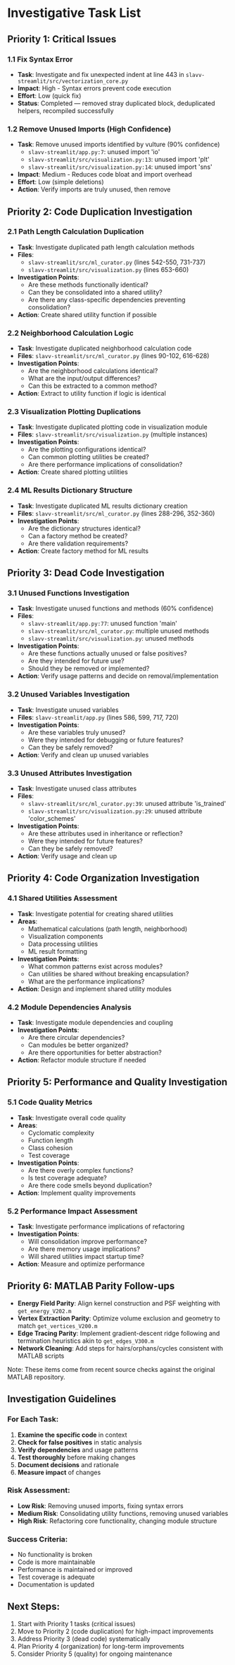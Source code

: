 # Investigative Task List

## Priority 1: Critical Issues

### 1.1 Fix Syntax Error
- **Task**: Investigate and fix unexpected indent at line 443 in `slavv-streamlit/src/vectorization_core.py`
- **Impact**: High - Syntax errors prevent code execution
- **Effort**: Low (quick fix)
- **Status**: Completed — removed stray duplicated block, deduplicated helpers, recompiled successfully

### 1.2 Remove Unused Imports (High Confidence)
- **Task**: Remove unused imports identified by vulture (90% confidence)
  - `slavv-streamlit/app.py:7`: unused import 'io'
  - `slavv-streamlit/src/visualization.py:13`: unused import 'plt'
  - `slavv-streamlit/src/visualization.py:14`: unused import 'sns'
- **Impact**: Medium - Reduces code bloat and import overhead
- **Effort**: Low (simple deletions)
- **Action**: Verify imports are truly unused, then remove

## Priority 2: Code Duplication Investigation

### 2.1 Path Length Calculation Duplication
- **Task**: Investigate duplicated path length calculation methods
- **Files**: 
  - `slavv-streamlit/src/ml_curator.py` (lines 542-550, 731-737)
  - `slavv-streamlit/src/visualization.py` (lines 653-660)
- **Investigation Points**:
  - Are these methods functionally identical?
  - Can they be consolidated into a shared utility?
  - Are there any class-specific dependencies preventing consolidation?
- **Action**: Create shared utility function if possible

### 2.2 Neighborhood Calculation Logic
- **Task**: Investigate duplicated neighborhood calculation code
- **Files**: `slavv-streamlit/src/ml_curator.py` (lines 90-102, 616-628)
- **Investigation Points**:
  - Are the neighborhood calculations identical?
  - What are the input/output differences?
  - Can this be extracted to a common method?
- **Action**: Extract to utility function if logic is identical

### 2.3 Visualization Plotting Duplications
- **Task**: Investigate duplicated plotting code in visualization module
- **Files**: `slavv-streamlit/src/visualization.py` (multiple instances)
- **Investigation Points**:
  - Are the plotting configurations identical?
  - Can common plotting utilities be created?
  - Are there performance implications of consolidation?
- **Action**: Create shared plotting utilities

### 2.4 ML Results Dictionary Structure
- **Task**: Investigate duplicated ML results dictionary creation
- **Files**: `slavv-streamlit/src/ml_curator.py` (lines 288-296, 352-360)
- **Investigation Points**:
  - Are the dictionary structures identical?
  - Can a factory method be created?
  - Are there validation requirements?
- **Action**: Create factory method for ML results

## Priority 3: Dead Code Investigation

### 3.1 Unused Functions Investigation
- **Task**: Investigate unused functions and methods (60% confidence)
- **Files**: 
  - `slavv-streamlit/app.py:77`: unused function 'main'
  - `slavv-streamlit/src/ml_curator.py`: multiple unused methods
  - `slavv-streamlit/src/visualization.py`: unused methods
- **Investigation Points**:
  - Are these functions actually unused or false positives?
  - Are they intended for future use?
  - Should they be removed or implemented?
- **Action**: Verify usage patterns and decide on removal/implementation

### 3.2 Unused Variables Investigation
- **Task**: Investigate unused variables
- **Files**: `slavv-streamlit/app.py` (lines 586, 599, 717, 720)
- **Investigation Points**:
  - Are these variables truly unused?
  - Were they intended for debugging or future features?
  - Can they be safely removed?
- **Action**: Verify and clean up unused variables

### 3.3 Unused Attributes Investigation
- **Task**: Investigate unused class attributes
- **Files**: 
  - `slavv-streamlit/src/ml_curator.py:39`: unused attribute 'is_trained'
  - `slavv-streamlit/src/visualization.py:29`: unused attribute 'color_schemes'
- **Investigation Points**:
  - Are these attributes used in inheritance or reflection?
  - Were they intended for future features?
  - Can they be safely removed?
- **Action**: Verify usage and clean up

## Priority 4: Code Organization Investigation

### 4.1 Shared Utilities Assessment
- **Task**: Investigate potential for creating shared utilities
- **Areas**:
  - Mathematical calculations (path length, neighborhood)
  - Visualization components
  - Data processing utilities
  - ML result formatting
- **Investigation Points**:
  - What common patterns exist across modules?
  - Can utilities be shared without breaking encapsulation?
  - What are the performance implications?
- **Action**: Design and implement shared utility modules

### 4.2 Module Dependencies Analysis
- **Task**: Investigate module dependencies and coupling
- **Investigation Points**:
  - Are there circular dependencies?
  - Can modules be better organized?
  - Are there opportunities for better abstraction?
- **Action**: Refactor module structure if needed

## Priority 5: Performance and Quality Investigation

### 5.1 Code Quality Metrics
- **Task**: Investigate overall code quality
- **Areas**:
  - Cyclomatic complexity
  - Function length
  - Class cohesion
  - Test coverage
- **Investigation Points**:
  - Are there overly complex functions?
  - Is test coverage adequate?
  - Are there code smells beyond duplication?
- **Action**: Implement quality improvements

### 5.2 Performance Impact Assessment
- **Task**: Investigate performance implications of refactoring
- **Investigation Points**:
  - Will consolidation improve performance?
  - Are there memory usage implications?
  - Will shared utilities impact startup time?
- **Action**: Measure and optimize performance

## Priority 6: MATLAB Parity Follow-ups

- **Energy Field Parity**: Align kernel construction and PSF weighting with `get_energy_V202.m`
- **Vertex Extraction Parity**: Optimize volume exclusion and geometry to match `get_vertices_V200.m`
- **Edge Tracing Parity**: Implement gradient-descent ridge following and termination heuristics akin to `get_edges_V300.m`
- **Network Cleaning**: Add steps for hairs/orphans/cycles consistent with MATLAB scripts

Note: These items come from recent source checks against the original MATLAB repository.

## Investigation Guidelines

### For Each Task:
1. **Examine the specific code** in context
2. **Check for false positives** in static analysis
3. **Verify dependencies** and usage patterns
4. **Test thoroughly** before making changes
5. **Document decisions** and rationale
6. **Measure impact** of changes

### Risk Assessment:
- **Low Risk**: Removing unused imports, fixing syntax errors
- **Medium Risk**: Consolidating utility functions, removing unused variables
- **High Risk**: Refactoring core functionality, changing module structure

### Success Criteria:
- No functionality is broken
- Code is more maintainable
- Performance is maintained or improved
- Test coverage is adequate
- Documentation is updated

## Next Steps:
1. Start with Priority 1 tasks (critical issues)
2. Move to Priority 2 (code duplication) for high-impact improvements
3. Address Priority 3 (dead code) systematically
4. Plan Priority 4 (organization) for long-term improvements
5. Consider Priority 5 (quality) for ongoing maintenance